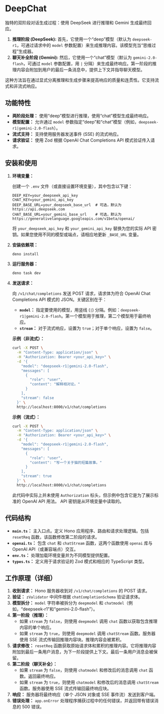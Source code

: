 # DeepChat

独特的双阶段对话生成过程：使用 DeepSeek 进行推理和 Gemini 生成最终回应。

1. **推理阶段 (DeepSeek):** 首先，它使用一个“deep”模型（默认为
   `deepseek-r1`，可通过请求中的 `model`
   参数配置）来生成推理内容。该模型充当“思维过程”生成器。
2. **聊天补全阶段 (Gemini):** 然后，它使用一个“chat”模型（默认为
   `gemini-2.0-flash`，可通过 `model` 参数配置，用 `|`
   分隔）来生成最终响应。第一阶段的推理内容会附加到用户的最后一条消息中，提供上下文并指导聊天模型。

这种方法旨在通过显式分离推理和生成步骤来提高响应的质量和连贯性。它支持流式和非流式响应。

## 功能特性

- **两阶段处理：** 使用“deep”模型进行推理，使用“chat”模型生成最终响应。
- **模型配置：** 允许通过 `model`
  参数指定“deep”和“chat”模型（例如，`deepseek-r1|gemini-2.0-flash`）。
- **流式支持：** 支持使用服务器发送事件 (SSE) 的流式响应。
- **请求验证：** 使用 Zod 根据 OpenAI Chat Completions API 模式验证传入请求。

## 安装和使用

1. **环境变量：**

   创建一个 `.env` 文件（或直接设置环境变量），其中包含以下键：

   ```
   DEEP_KEY=your_deepseek_api_key
   CHAT_KEY=your_gemini_api_key
   DEEP_BASE_URL=your_deepseek_base_url  # 可选，默认为 https://api.deepseek.com
   CHAT_BASE_URL=your_gemini_base_url    # 可选，默认为 https://generativelanguage.googleapis.com/v1beta/openai/
   ```

   将 `your_deepseek_api_key` 和 `your_gemini_api_key` 替换为您的实际 API
   密钥。如果您使用不同的模型或端点，请相应地更新 `_BASE_URL` 变量。

2. **安装依赖项：**

   ```bash
   deno install
   ```

3. **运行服务器：**

   ```bash
   deno task dev
   ```

4. **发送请求：**

   向 `/v1/chat/completions` 发送 POST 请求，请求体为符合 OpenAI Chat
   Completions API 模式的 JSON。关键区别在于：

   - **`model`：** 指定要使用的模型，用竖线 (`|`)
     分隔。例如：`deepseek-r1|gemini-2.0-flash`。第一个模型用于推理，第二个模型用于最终响应。
   - **`stream`：** 对于流式响应，设置为 `true`；对于单个响应，设置为 `false`。

   **示例（非流式）：**

   ```bash
   curl -X POST \
     -H "Content-Type: application/json" \
     -H "Authorization: Bearer <your_api_key>" \
     -d '{
       "model": "deepseek-r1|gemini-2.0-flash",
       "messages": [
         {
           "role": "user",
           "content": "解释相对论。"
         }
       ],
       "stream": false
     }' \
     http://localhost:8000/v1/chat/completions
   ```

   **示例（流式）：**

   ```bash
   curl -X POST \
     -H "Content-Type: application/json" \
     -H "Authorization: Bearer <your_api_key>" \
     -d '{
       "model": "deepseek-r1|gemini-2.0-flash",
       "messages": [
         {
           "role": "user",
           "content": "写一个关于猫的短篇故事。"
         }
       ],
       "stream": true
     }' \
     http://localhost:8000/v1/chat/completions
   ```
   此代码中实际上并未使用 `Authorization` 标头，但示例中包含它是为了展示标准的
   OpenAI API 用法。 API 密钥是从环境变量中读取的。

## 代码结构

- **`main.ts`：** 主入口点。定义 Hono 应用程序、路由和请求处理逻辑。包括
  `resetReq` 函数，该函数修改第二阶段的请求。
- **`openai.ts`：** 包含 `chat` 和 `chatStream` 函数，这两个函数使用 `openai`
  库与 OpenAI API（或兼容端点）交互。
- **`env.ts`：** 处理加载环境变量并为不同模型提供配置。
- **`types.ts`：** 定义用于请求验证的 Zod 模式和相应的 TypeScript 类型。

## 工作原理（详细）

1. **收到请求：** Hono 服务器收到对 `/v1/chat/completions` 的 POST 请求。
2. **验证：** `zValidator` 中间件根据 `chatCompletionSchema` 验证请求体。
3. **模型拆分：** `model` 字符串被拆分为 `deepmodel` 和
   `chatmodel`（例如，“deepseek-r1”和“gemini-2.0-flash”）。
4. **第一阶段（推理）：**
   - 如果 `stream` 为 `false`，则使用 `deepmodel` 调用 `chat`
     函数以获取包含推理内容的单个响应。
   - 如果 `stream` 为 `true`，则使用 `deepmodel` 调用 `chatStream`
     函数。服务器使用 SSE 流式传输回推理内容块。推理内容会被累积。
5. **请求修改：** `resetReq`
   函数获取原始请求体和累积的推理内容。它将推理内容附加到最后一条用户消息，为下一阶段提供上下文。最后一条用户消息会被保留。
6. **第二阶段（聊天补全）：**
   - 如果 `stream` 为 `false`，则使用 `chatmodel` 和修改后的消息调用 `chat`
     函数。返回最终响应。
   - 如果 `stream` 为 `true`，则使用 `chatmodel` 和修改后的消息调用 `chatStream`
     函数。服务器使用 SSE 流式传输回最终响应块。
7. **响应：** 服务器将最终响应（单个 JSON 对象或 SSE 事件流）发送到客户端。
8. **错误处理：** `app.onError`
   处理程序捕获过程中的任何错误，并返回带有错误消息的 500 错误。
